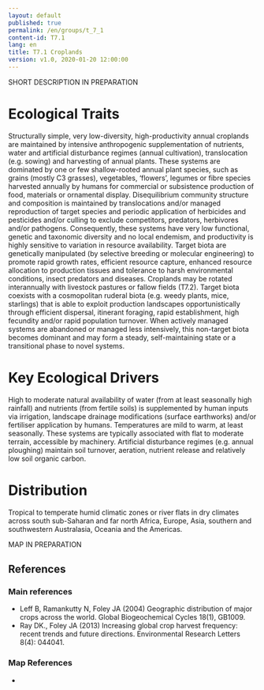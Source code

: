 ```yaml
---
layout: default
published: true
permalink: /en/groups/t_7_1
content-id: T7.1
lang: en
title: T7.1 Croplands
version: v1.0, 2020-01-20 12:00:00
---
```


SHORT DESCRIPTION IN PREPARATION

# Ecological Traits
 
Structurally simple, very low-diversity, high-productivity annual croplands are maintained by intensive anthropogenic supplementation of nutrients, water and artificial disturbance regimes (annual cultivation), translocation (e.g. sowing) and harvesting of annual plants. These systems are dominated by one or few shallow-rooted annual plant species, such as grains (mostly C3 grasses), vegetables, ‘flowers’, legumes or fibre species harvested annually by humans for commercial or subsistence production of food, materials or ornamental display. Disequilibrium community structure and composition is maintained by translocations and/or managed reproduction of target species and periodic application of herbicides and pesticides and/or culling to exclude competitors, predators, herbivores and/or pathogens. Consequently, these systems have very low functional, genetic and taxonomic diversity and no local endemism, and productivity is highly sensitive to variation in resource availability. Target biota are genetically manipulated (by selective breeding or molecular engineering) to promote rapid growth rates, efficient resource capture, enhanced resource allocation to production tissues and tolerance to harsh environmental conditions, insect predators and diseases. Croplands may be rotated interannually with livestock pastures or fallow fields (T7.2). Target biota coexists with a cosmopolitan ruderal biota (e.g. weedy plants, mice, starlings) that is able to exploit production landscapes opportunistically through efficient dispersal, itinerant foraging, rapid establishment, high fecundity and/or rapid population turnover. When actively managed systems are abandoned or managed less intensively, this non-target biota becomes dominant and may form a steady, self-maintaining state or a transitional phase to novel systems.
 
# Key Ecological Drivers
 
High to moderate natural availability of water (from at least seasonally high rainfall) and nutrients (from fertile soils) is supplemented by human inputs via irrigation, landscape drainage modifications (surface earthworks) and/or fertiliser application by humans. Temperatures are mild to warm, at least seasonally. These systems are typically associated with flat to moderate terrain, accessible by machinery. Artificial disturbance regimes (e.g. annual ploughing) maintain soil turnover, aeration, nutrient release and relatively low soil organic carbon.
 
# Distribution
 
Tropical to temperate humid climatic zones or river flats in dry climates across south sub-Saharan and far north Africa, Europe, Asia, southern and southwestern Australasia, Oceania and the Americas.

MAP IN PREPARATION

## References

### Main references
* Leff B, Ramankutty N, Foley JA (2004) Geographic distribution of major crops across the world. Global Biogeochemical Cycles 18(1), GB1009.
* Ray DK., Foley JA (2013) Increasing global crop harvest frequency: recent trends and future directions. Environmental Research Letters 8(4): 044041.

### Map References
* 
